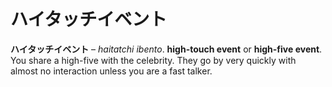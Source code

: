 # ハイタッチイベント

**ハイタッチイベント** – _haitatchi ibento_. **high-touch event** or **high-five event**. You share a high-five with the celebrity. They go by very quickly with almost no interaction unless you are a fast talker.

